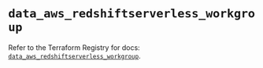 # `data_aws_redshiftserverless_workgroup`

Refer to the Terraform Registry for docs: [`data_aws_redshiftserverless_workgroup`](https://registry.terraform.io/providers/hashicorp/aws/4.67.0/docs/data-sources/redshiftserverless_workgroup).
